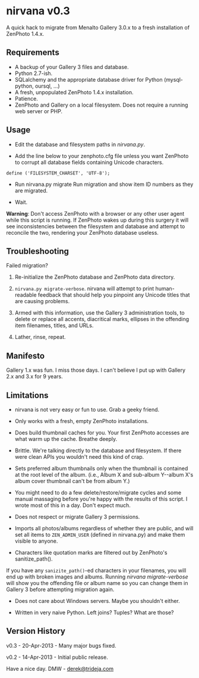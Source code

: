 nirvana v0.3
==
A quick hack to migrate from Menalto Gallery 3.0.x to a fresh installation of ZenPhoto 1.4.x. 



Requirements
--

- A backup of your Gallery 3 files and database.
- Python 2.7-ish.
- SQLalchemy and the appropriate database driver for Python (mysql-python, oursql, ...)
- A fresh, unpopulated ZenPhoto 1.4.x installation.
- Patience. 
- ZenPhoto and Gallery on a local filesystem. Does not require a running web server or PHP.



Usage
--

- Edit the database and filesystem paths in _nirvana.py_.

- Add the line below to your zenphoto.cfg file unless you want ZenPhoto to corrupt all database fields containing Unicode characters.
 ```
define ('FILESYSTEM_CHARSET', 'UTF-8');
 ```

- Run nirvana.py migrate
   Run migration and show item ID numbers as they are migrated.

- Wait.

**Warning**: Don't access ZenPhoto with a browser or any other user agent while this script is running.  If ZenPhoto wakes up during this surgery it will see inconsistencies between the filesystem and database and attempt to reconcile the two, rendering your ZenPhoto database useless.




Troubleshooting
--

Failed migration?

1. Re-initialize the ZenPhoto database and ZenPhoto data directory.

2. `nirvana.py migrate-verbose`. nirvana will attempt to print human-readable feedback that should help you pinpoint any Unicode titles that are causing problems.

3. Armed with this information, use the Gallery 3 administration tools, to delete or replace all accents, diacritical marks, ellipses in the offending item filenames, titles, and URLs.

4. Lather, rinse, repeat.



Manifesto
--

Gallery 1.x was fun. I miss those days. I can't believe I put up with Gallery 2.x and 3.x for 9 years.



Limitations
--

- nirvana is not very easy or fun to use. Grab a geeky friend.

- Only works with a fresh, empty ZenPhoto installations.

- Does build thumbnail caches for you. Your first ZenPhoto accesses are what warm up the cache.  Breathe deeply.

- Brittle. We're talking directly to the database and filesystem. If there were clean APIs you wouldn't need this kind of crap.

- Sets preferred album thumbnails only when the thumbnail is contained at the root level of the album. (i.e., Album X and sub-album Y--album X's album cover thumbnail can't be from album Y.)

- You might need to do a few delete/restore/migrate cycles and some manual massaging before you're happy with the results of this script. I wrote most of this in a day. Don't expect much.

- Does not respect or migrate Gallery 3 permissions.

- Imports all photos/albums regardless of whether they are public, and will set all items to `ZEN_ADMIN_USER` (defined in nirvana.py) and make them visible to anyone.

- Characters like quotation marks are filtered out by ZenPhoto's sanitize_path().

If you have any `sanizite_path()`-ed characters in your filenames, you will end up with broken images and albums. Running _nirvana migrate-verbose_ will show you the offending file or album name so you can change them in Gallery 3 before attempting migration again.

- Does not care about Windows servers. Maybe you shouldn't either.

- Written in very naive Python. Left joins? Tuples? What are those?




Version History
--

v0.3 - 20-Apr-2013 - Many major bugs fixed.

v0.2 - 14-Apr-2013 - Initial public release.


Have a nice day.
DMW - <derek@trideja.com>
